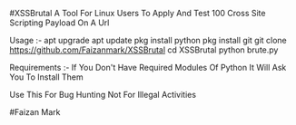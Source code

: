 #XSSBrutal
A Tool For Linux Users To Apply And Test 100 Cross Site Scripting Payload On A Url


Usage :- 
apt upgrade 
apt update 
pkg install python
pkg install git
git clone https://github.com/Faizanmark/XSSBrutal
cd XSSBrutal
python brute.py

Requirements :-
If You Don't Have Required Modules Of Python It Will Ask You To Install Them


Use This For Bug Hunting 
Not For Illegal Activities 


#Faizan Mark
